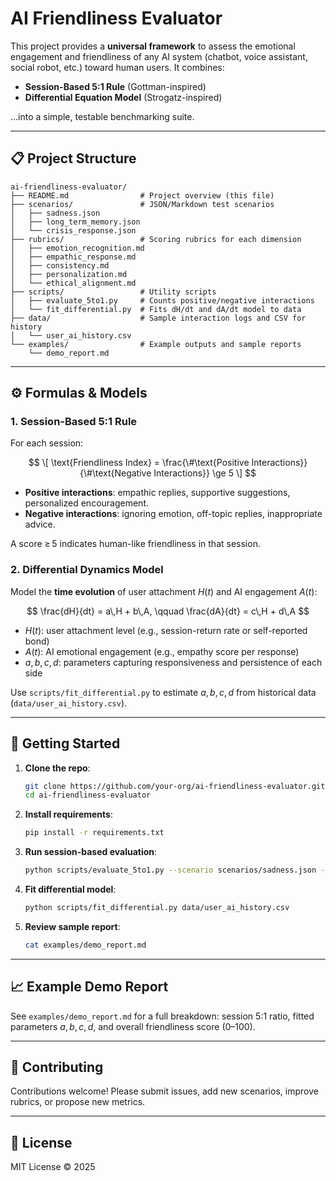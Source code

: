 # AI Friendliness Evaluator

This project provides a **universal framework** to assess the emotional engagement and friendliness of any AI system (chatbot, voice assistant, social robot, etc.) toward human users. It combines:

* **Session-Based 5:1 Rule** (Gottman-inspired)
* **Differential Equation Model** (Strogatz-inspired)

...into a simple, testable benchmarking suite.

---

## 📋 Project Structure

```
ai-friendliness-evaluator/
├── README.md                # Project overview (this file)
├── scenarios/               # JSON/Markdown test scenarios
│   ├── sadness.json
│   ├── long_term_memory.json
│   └── crisis_response.json
├── rubrics/                 # Scoring rubrics for each dimension
│   ├── emotion_recognition.md
│   ├── empathic_response.md
│   ├── consistency.md
│   ├── personalization.md
│   └── ethical_alignment.md
├── scripts/                 # Utility scripts
│   ├── evaluate_5to1.py     # Counts positive/negative interactions
│   └── fit_differential.py  # Fits dH/dt and dA/dt model to data
├── data/                    # Sample interaction logs and CSV for history
│   └── user_ai_history.csv
└── examples/                # Example outputs and sample reports
    └── demo_report.md
```

---

## ⚙️ Formulas & Models

### 1. Session-Based 5:1 Rule

For each session:

$$
\[
\text{Friendliness Index} = \frac{\#\text{Positive Interactions}}{\#\text{Negative Interactions}} \ge 5
\]
$$

* **Positive interactions**: empathic replies, supportive suggestions, personalized encouragement.
* **Negative interactions**: ignoring emotion, off-topic replies, inappropriate advice.

A score ≥ 5 indicates human-like friendliness in that session.

### 2. Differential Dynamics Model

Model the **time evolution** of user attachment $H(t)$ and AI engagement $A(t)$:

$$
\frac{dH}{dt} = a\,H + b\,A, \qquad
\frac{dA}{dt} = c\,H + d\,A
$$

* $H(t)$: user attachment level (e.g., session-return rate or self-reported bond)
* $A(t)$: AI emotional engagement (e.g., empathy score per response)
* $a,b,c,d$: parameters capturing responsiveness and persistence of each side

Use `scripts/fit_differential.py` to estimate $a,b,c,d$ from historical data (`data/user_ai_history.csv`).

---

## 🚀 Getting Started

1. **Clone the repo**:

   ```bash
   git clone https://github.com/your-org/ai-friendliness-evaluator.git
   cd ai-friendliness-evaluator
   ```

2. **Install requirements**:

   ```bash
   pip install -r requirements.txt
   ```

3. **Run session-based evaluation**:

   ```bash
   python scripts/evaluate_5to1.py --scenario scenarios/sadness.json --model my_ai_model
   ```

4. **Fit differential model**:

   ```bash
   python scripts/fit_differential.py data/user_ai_history.csv
   ```

5. **Review sample report**:

   ```bash
   cat examples/demo_report.md
   ```

---

## 📈 Example Demo Report

See `examples/demo_report.md` for a full breakdown: session 5:1 ratio, fitted parameters $a,b,c,d$, and overall friendliness score (0–100).

---

## 🤝 Contributing

Contributions welcome! Please submit issues, add new scenarios, improve rubrics, or propose new metrics.

---

## 📝 License

MIT License © 2025
